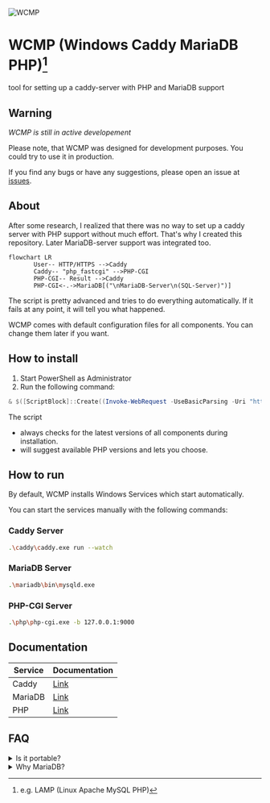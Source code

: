 ![WCMP](https://socialify.git.ci/Hope-IT-Works/WCMP/image?description=1&font=Jost&language=1&name=1&owner=1&pattern=Floating%20Cogs&theme=Dark)

# WCMP (Windows Caddy MariaDB PHP)[^wcmp_notice]

tool for setting up a caddy-server with PHP and MariaDB support

## Warning

*WCMP is still in active developement*

Please note, that WCMP was designed for development purposes.
You could try to use it in production.

If you find any bugs or have any suggestions, please open an issue at [issues](https://github.com/Hope-IT-Works/WCMP/issues/new/choose).

## About

After some research, I realized that there was no way to set up a caddy server with PHP support without much effort. That's why I created this repository. Later MariaDB-server support was integrated too.

```mermaid
flowchart LR
       User-- HTTP/HTTPS -->Caddy
       Caddy-- "php_fastcgi" -->PHP-CGI
       PHP-CGI-- Result -->Caddy
       PHP-CGI<-.->MariaDB[("\nMariaDB-Server\n(SQL-Server)")]
```

The script is pretty advanced and tries to do everything automatically. If it fails at any point, it will tell you what happened.

WCMP comes with default configuration files for all components. You can change them later if you want.

## How to install

1. Start PowerShell as Administrator
2. Run the following command:

```powershell
& $([ScriptBlock]::Create((Invoke-WebRequest -UseBasicParsing -Uri "https://raw.githubusercontent.com/Hope-IT-Works/WCMP/main/src/Invoke-WCMPSetup.ps1").Content)) -Path "C:\ProgramData\WCMP"
```

The script

- always checks for the latest versions of all components during installation.
- will suggest available PHP versions and lets you choose.

## How to run

By default, WCMP installs Windows Services which start automatically.

You can start the services manually with the following commands:

### Caddy Server

```bash
.\caddy\caddy.exe run --watch
```

### MariaDB Server

```bash
.\mariadb\bin\mysqld.exe
```

### PHP-CGI Server

```bash
.\php\php-cgi.exe -b 127.0.0.1:9000
```

## Documentation

| Service | Documentation |
| --- | --- |
| Caddy | [Link](https://caddyserver.com/docs/command-line) |
| MariaDB | [Link](https://mariadb.com/kb/en/documentation/) |
| PHP | [Link](https://www.php.net/manual/en/features.commandline.options.php) |

## FAQ

<details><summary>Is it portable?</summary>
<p>
       By default, WCMP installs Windows Services that are non-portable. Skip the service installation with ```-SkipWinSW``` , if you want an portable installation.
       The services used by WCMP are configured to work portable. Move your installation where you want.
</p>
</details>

<!--
<details><summary></summary>
<p>
       
</p>
</details>
-->

<details><summary>Why MariaDB?</summary>
<p>
       MariaDB is a open-source fork of MySQL. MariaDB provides better performance and more features than MySQL.<br>
       <a href="https://www.guru99.com/mariadb-vs-mysql.html">More Information on this topic</a>
</p>
</details>

[^wcmp_notice]: e.g. LAMP (Linux Apache MySQL PHP)

